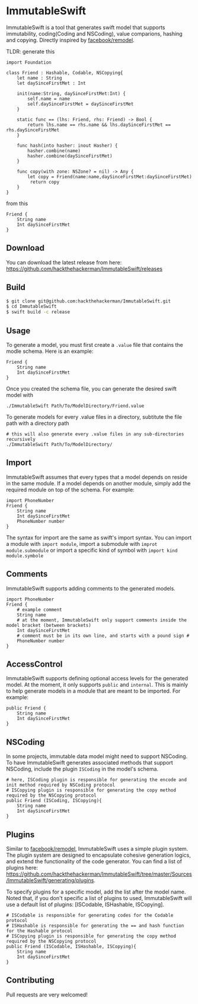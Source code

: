 # ImmutableSwift

ImmutableSwift is a tool that generates swift model that supports immutability, coding(Coding and NSCoding), value comparions, hashing and copying. Directly inspired by [facebook/remodel](https://github.com/facebook/remodel).

TLDR: generate this
```
import Foundation

class Friend : Hashable, Codable, NSCopying{
	let name : String
	let daySinceFirstMet : Int

	init(name:String, daySinceFirstMet:Int) {
		self.name = name
		self.daySinceFirstMet = daySinceFirstMet
	}

	static func == (lhs: Friend, rhs: Friend) -> Bool {
		return lhs.name == rhs.name && lhs.daySinceFirstMet == rhs.daySinceFirstMet
	}

	func hash(into hasher: inout Hasher) {
		hasher.combine(name)
		hasher.combine(daySinceFirstMet)
	}

	func copy(with zone: NSZone? = nil) -> Any {
		let copy = Friend(name:name,daySinceFirstMet:daySinceFirstMet)
		 return copy
	}
}
```
from this
```
Friend {
    String name
    Int daySinceFirstMet
}
```

## Download
You can download the latest release from here: https://github.com/hackthehackerman/ImmutableSwift/releases

## Build
```sh
$ git clone git@github.com:hackthehackerman/ImmutableSwift.git
$ cd ImmutableSwift
$ swift build -c release
```

## Usage
To generate a model, you must first create a `.value` file that contains the modle schema. Here is an example:
```
Friend {
    String name
    Int daySinceFirstMet
}
```

Once you created the schema file, you can generate the desired swift model with
```
./ImmutableSwift Path/To/ModelDirectory/Friend.value
```

To generate models for every .value files in a directory, subtitute the file path with a directory path
```
# this will also generate every .value files in any sub-directories recursively
./ImmutableSwift Path/To/ModelDirectory/
```

## Import
ImmutableSwift assumes that every types that a model depends on reside in the same module. If a model depends on another module, simply add the required module on top of the schema. For example:
```
import PhoneNumber
Friend {
    String name
    Int daySinceFirstMet
    PhoneNumber number
}
```
The syntax for import are the same as swift's import syntax. You can import a module with `import module`, import a submodule with `improt module.submodule` or import a specific kind of symbol with `import kind module.symbole`

## Comments
ImmutableSwift supports adding comments to the generated models. 
```
import PhoneNumber
Friend {
    # example comment
    String name
    # at the moment, ImmutableSwift only support comments inside the model bracket (between brackets)
    Int daySinceFirstMet
    # comment must be in its own line, and starts with a pound sign #
    PhoneNumber number
}
```

## AccessControl
ImmutableSwift supports defining optional access levels for the generated model. At the moment, it only supports `public` and `internal`. This is mainly to help generate models in a module that are meant to be imported. For example:
```
public Friend {
    String name
    Int daySinceFirstMet
}
```

## NSCoding
In some projects, immutable data model might need to support NSCoding. To have ImmutableSwift generates associated methods that support NSCoding, include the plugin `ISCoding` in the model's schema.
```
# here, ISCoding plugin is responsible for generating the encode and init method required by NSCoding protocol
# ISCopying plugin is responsible for generating the copy method required by the NSCopying protocol
public Friend (ISCoding, ISCopying){
    String name
    Int daySinceFirstMet
}
```

## Plugins
Similar to [facebook/remodel](https://github.com/facebook/remodel), ImmutableSwift uses a simple plugin system. The plugin system are designed to encapsulate cohesive generation logics, and extend the functionality of the code generator. You can find a list of plugins here: https://github.com/hackthehackerman/ImmutableSwift/tree/master/Sources/ImmutableSwift/generating/plugins.

To specify plugins for a specific model, add the list after the model name. Noted that, if you don't specific a list of plugins to used, ImmutableSwift will use a default list of plugins: [ISCodable, ISHashable, ISCopying].
```
# ISCodable is responsible for generating codes for the Codable protocol
# ISHashable is responsible for generating the == and hash function for the Hashable protocol
# ISCopying plugin is responsible for generating the copy method required by the NSCopying protocol
public Friend (ISCodable, ISHashable, ISCopying){
    String name
    Int daySinceFirstMet
}
```

## Contributing
Pull requests are very welcomed! 
